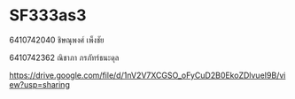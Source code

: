 # SF333as3

6410742040 ชิษณุพงศ์ เพ็งชัย

6410742362 ณิชาภา ภรภัทร์ธนะดุล

https://drive.google.com/file/d/1nV2V7XCGSO_oFyCuD2B0EkoZDlvueI9B/view?usp=sharing
